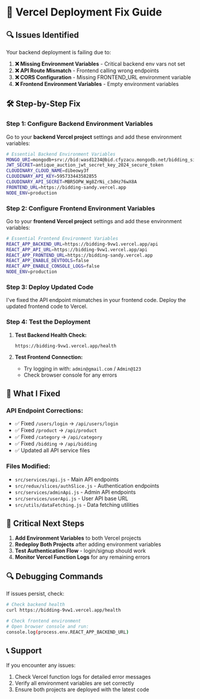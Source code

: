 # 🚀 Vercel Deployment Fix Guide

## 🔍 **Issues Identified**

Your backend deployment is failing due to:
1. **❌ Missing Environment Variables** - Critical backend env vars not set
2. **❌ API Route Mismatch** - Frontend calling wrong endpoints
3. **❌ CORS Configuration** - Missing FRONTEND_URL environment variable
4. **❌ Frontend Environment Variables** - Empty environment variables

## 🛠️ **Step-by-Step Fix**

### **Step 1: Configure Backend Environment Variables**

Go to your **backend Vercel project** settings and add these environment variables:

```bash
# Essential Backend Environment Variables
MONGO_URI=mongodb+srv://bid:wasd1234@bid.cfyzacu.mongodb.net/bidding_site?retryWrites=true&w=majority&appName=bid&serverSelectionTimeoutMS=60000&connectTimeoutMS=60000
JWT_SECRET=antique_auction_jwt_secret_key_2024_secure_token
CLOUDINARY_CLOUD_NAME=dibeowy3f
CLOUDINARY_API_KEY=595733443582855
CLOUDINARY_API_SECRET=MBR5OPW_Wg8ZrNi_c3dHz76wX8A
FRONTEND_URL=https://bidding-sandy.vercel.app
NODE_ENV=production
```

### **Step 2: Configure Frontend Environment Variables**

Go to your **frontend Vercel project** settings and add these environment variables:

```bash
# Essential Frontend Environment Variables
REACT_APP_BACKEND_URL=https://bidding-9vw1.vercel.app/api
REACT_APP_API_URL=https://bidding-9vw1.vercel.app/api
REACT_APP_FRONTEND_URL=https://bidding-sandy.vercel.app
REACT_APP_ENABLE_DEVTOOLS=false
REACT_APP_ENABLE_CONSOLE_LOGS=false
NODE_ENV=production
```

### **Step 3: Deploy Updated Code**

I've fixed the API endpoint mismatches in your frontend code. Deploy the updated frontend code to Vercel.

### **Step 4: Test the Deployment**

1. **Test Backend Health Check:**
   ```
   https://bidding-9vw1.vercel.app/health
   ```

2. **Test Frontend Connection:**
   - Try logging in with: `admin@gmail.com` / `Admin@123`
   - Check browser console for any errors

## 🔧 **What I Fixed**

### **API Endpoint Corrections:**
- ✅ Fixed `/users/login` → `/api/users/login`
- ✅ Fixed `/product` → `/api/product`
- ✅ Fixed `/category` → `/api/category`
- ✅ Fixed `/bidding` → `/api/bidding`
- ✅ Updated all API service files

### **Files Modified:**
- `src/services/api.js` - Main API endpoints
- `src/redux/slices/authSlice.js` - Authentication endpoints
- `src/services/adminApi.js` - Admin API endpoints
- `src/services/userApi.js` - User API base URL
- `src/utils/dataFetching.js` - Data fetching utilities

## 🚨 **Critical Next Steps**

1. **Add Environment Variables** to both Vercel projects
2. **Redeploy Both Projects** after adding environment variables
3. **Test Authentication Flow** - login/signup should work
4. **Monitor Vercel Function Logs** for any remaining errors

## 🔍 **Debugging Commands**

If issues persist, check:

```bash
# Check backend health
curl https://bidding-9vw1.vercel.app/health

# Check frontend environment
# Open browser console and run:
console.log(process.env.REACT_APP_BACKEND_URL)
```

## 📞 **Support**

If you encounter any issues:
1. Check Vercel function logs for detailed error messages
2. Verify all environment variables are set correctly
3. Ensure both projects are deployed with the latest code
